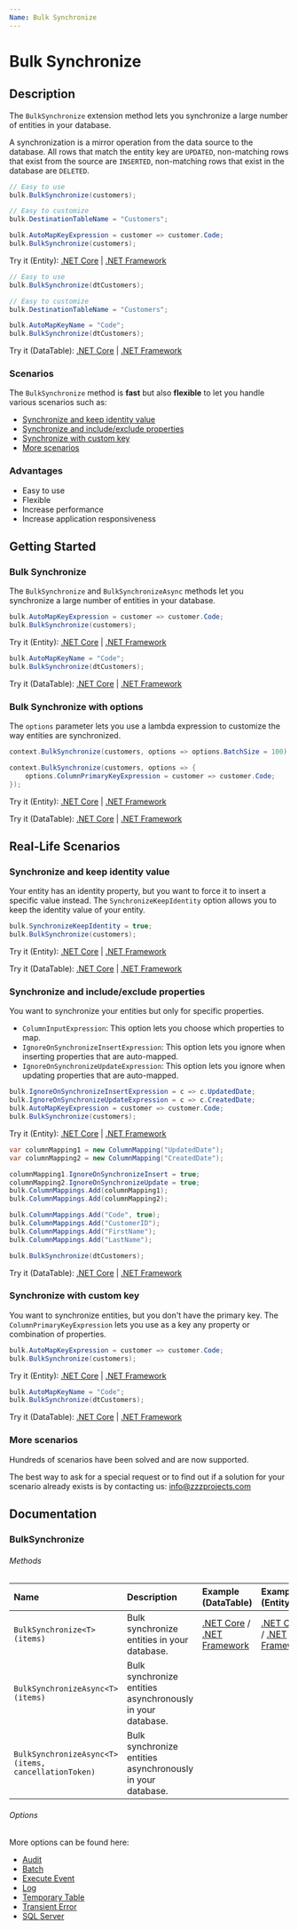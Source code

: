 ```yaml
---
Name: Bulk Synchronize
---
```


# Bulk Synchronize

## Description

The `BulkSynchronize` extension method lets you synchronize a large number of entities in your database.

A synchronization is a mirror operation from the data source to the database. All rows that match the entity key are `UPDATED`, non-matching rows that exist from the source are `INSERTED`, non-matching rows that exist in the database are `DELETED`.

```csharp
// Easy to use
bulk.BulkSynchronize(customers);

// Easy to customize
bulk.DestinationTableName = "Customers";

bulk.AutoMapKeyExpression = customer => customer.Code;
bulk.BulkSynchronize(customers);
```
Try it (Entity): [.NET Core](https://dotnetfiddle.net/NH837U) | [.NET Framework](https://dotnetfiddle.net/06N89k)

```csharp
// Easy to use
bulk.BulkSynchronize(dtCustomers);

// Easy to customize
bulk.DestinationTableName = "Customers";

bulk.AutoMapKeyName = "Code";
bulk.BulkSynchronize(dtCustomers);
```
Try it (DataTable): [.NET Core](https://dotnetfiddle.net/hizkul) | [.NET Framework](https://dotnetfiddle.net/RLvbF1)

### Scenarios
The `BulkSynchronize` method is **fast** but also **flexible** to let you handle various scenarios such as:
- [Synchronize and keep identity value](#synchronize-and-keep-identity-value)
- [Synchronize and include/exclude properties](#synchronize-and-includeexclude-properties)
- [Synchronize with custom key](#synchronize-with-custom-key)
- [More scenarios](#more-scenarios)

### Advantages
- Easy to use
- Flexible
- Increase performance
- Increase application responsiveness

## Getting Started

### Bulk Synchronize
The `BulkSynchronize` and `BulkSynchronizeAsync` methods let you synchronize a large number of entities in your database.

```csharp
bulk.AutoMapKeyExpression = customer => customer.Code;
bulk.BulkSynchronize(customers);
```
Try it (Entity): [.NET Core](https://dotnetfiddle.net/UQBex7) | [.NET Framework](https://dotnetfiddle.net/rd4Qm2)

```csharp
bulk.AutoMapKeyName = "Code";
bulk.BulkSynchronize(dtCustomers);
```
Try it (DataTable): [.NET Core](https://dotnetfiddle.net/YArxWR) | [.NET Framework](https://dotnetfiddle.net/LMLvFy)

### Bulk Synchronize with options
The `options` parameter lets you use a lambda expression to customize the way entities are synchronized.

```csharp
context.BulkSynchronize(customers, options => options.BatchSize = 100);

context.BulkSynchronize(customers, options => {
    options.ColumnPrimaryKeyExpression = customer => customer.Code;
});
```
Try it (Entity): [.NET Core](https://dotnetfiddle.net/KIWMJk) | [.NET Framework](https://dotnetfiddle.net/P4j6y4)

Try it (DataTable): [.NET Core](https://dotnetfiddle.net/RIkSIh) | [.NET Framework](https://dotnetfiddle.net/Z3QmQH) 

## Real-Life Scenarios

### Synchronize and keep identity value
Your entity has an identity property, but you want to force it to insert a specific value instead. The `SynchronizeKeepIdentity` option allows you to keep the identity value of your entity.

```csharp
bulk.SynchronizeKeepIdentity = true;
bulk.BulkSynchronize(customers);
```
Try it (Entity): [.NET Core](https://dotnetfiddle.net/Le84Fc) | [.NET Framework](https://dotnetfiddle.net/P6txGi)

Try it (DataTable): [.NET Core](https://dotnetfiddle.net/nqJGGu) | [.NET Framework](https://dotnetfiddle.net/U8ARaT)

### Synchronize and include/exclude properties
You want to synchronize your entities but only for specific properties.

- `ColumnInputExpression`: This option lets you choose which properties to map.
- `IgnoreOnSynchronizeInsertExpression`: This option lets you ignore when inserting properties that are auto-mapped.
- `IgnoreOnSynchronizeUpdateExpression`: This option lets you ignore when updating properties that are auto-mapped.

```csharp
bulk.IgnoreOnSynchronizeInsertExpression = c => c.UpdatedDate;
bulk.IgnoreOnSynchronizeUpdateExpression = c => c.CreatedDate;
bulk.AutoMapKeyExpression = customer => customer.Code;
bulk.BulkSynchronize(customers);
```
Try it (Entity): [.NET Core](https://dotnetfiddle.net/6DBVe5) | [.NET Framework](https://dotnetfiddle.net/4u3Mxf)

```csharp
var columnMapping1 = new ColumnMapping("UpdatedDate");
var columnMapping2 = new ColumnMapping("CreatedDate");

columnMapping1.IgnoreOnSynchronizeInsert = true;
columnMapping2.IgnoreOnSynchronizeUpdate = true;
bulk.ColumnMappings.Add(columnMapping1);
bulk.ColumnMappings.Add(columnMapping2);

bulk.ColumnMappings.Add("Code", true);
bulk.ColumnMappings.Add("CustomerID");
bulk.ColumnMappings.Add("FirstName");
bulk.ColumnMappings.Add("LastName");

bulk.BulkSynchronize(dtCustomers);
```
Try it (DataTable): [.NET Core](https://dotnetfiddle.net/TsXcKu) | [.NET Framework](https://dotnetfiddle.net/bAq5hA)  

### Synchronize with custom key
You want to synchronize entities, but you don't have the primary key. The `ColumnPrimaryKeyExpression` lets you use as a key any property or combination of properties.

```csharp
bulk.AutoMapKeyExpression = customer => customer.Code;
bulk.BulkSynchronize(customers);   
```
Try it (Entity): [.NET Core](https://dotnetfiddle.net/AL3HNq) | [.NET Framework](https://dotnetfiddle.net/oEShFh)

```csharp
bulk.AutoMapKeyName = "Code";
bulk.BulkSynchronize(dtCustomers);
```
Try it (DataTable): [.NET Core](https://dotnetfiddle.net/QDn8HG) | [.NET Framework](https://dotnetfiddle.net/SGkrot)  

### More scenarios
Hundreds of scenarios have been solved and are now supported.

The best way to ask for a special request or to find out if a solution for your scenario already exists is by contacting us:
info@zzzprojects.com

## Documentation

### BulkSynchronize

###### Methods

| Name | Description | Example (DataTable) | Example (Entity) |
| :--- | :---------- | :------ | :------ |
| `BulkSynchronize<T>(items)` | Bulk synchronize entities in your database. | [.NET Core](https://dotnetfiddle.net/sfq6uc) / [.NET Framework](https://dotnetfiddle.net/DM5xFj) | [.NET Core](https://dotnetfiddle.net/IsPi0j) / [.NET Framework](https://dotnetfiddle.net/LwkmNL) |
| `BulkSynchronizeAsync<T>(items)` | Bulk synchronize entities asynchronously in your database. | |
| `BulkSynchronizeAsync<T>(items, cancellationToken)` | Bulk synchronize entities asynchronously in your database. | |

###### Options
More options can be found here:

- [Audit](https://bulk-operations.net/audit)
- [Batch](https://bulk-operations.net/batch)
- [Execute Event](https://bulk-operations.net/execute-event)
- [Log](https://bulk-operations.net/log)
- [Temporary Table](https://bulk-operations.net/temporary-table)
- [Transient Error](https://bulk-operations.net/transient-error)
- [SQL Server](https://bulk-operations.net/sql-server)
